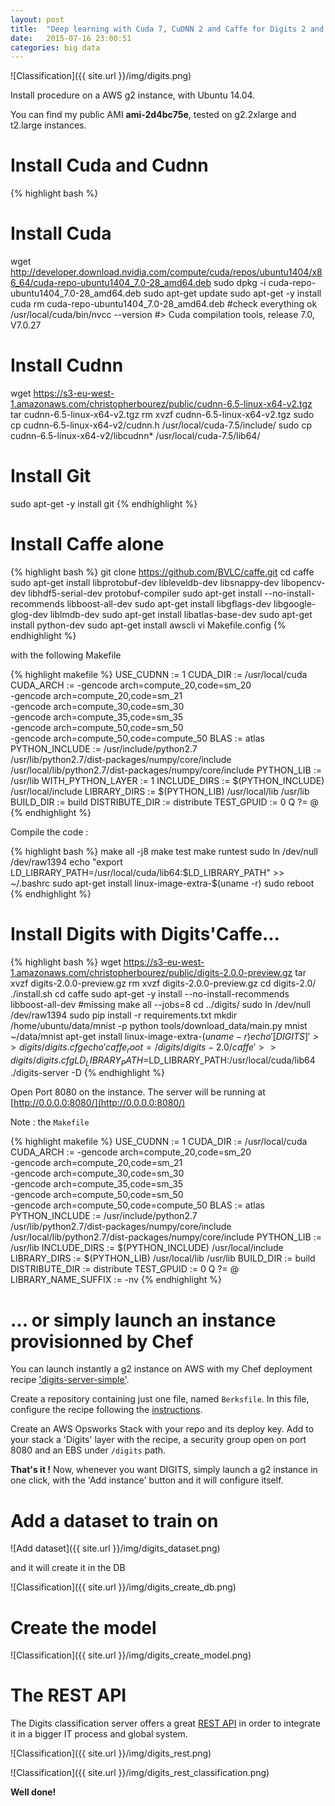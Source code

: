 ```yaml
---
layout: post
title:  "Deep learning with Cuda 7, CuDNN 2 and Caffe for Digits 2 and Python on Ubuntu 14.04"
date:   2015-07-16 23:00:51
categories: big data
---
```

![Classification]({{ site.url }}/img/digits.png)

Install procedure on a AWS g2 instance, with Ubuntu 14.04.

You can find my public AMI **ami-2d4bc75e**, tested on g2.2xlarge and t2.large instances.

# Install Cuda and Cudnn

{% highlight bash %}
# Install Cuda
wget http://developer.download.nvidia.com/compute/cuda/repos/ubuntu1404/x86_64/cuda-repo-ubuntu1404_7.0-28_amd64.deb
sudo dpkg -i cuda-repo-ubuntu1404_7.0-28_amd64.deb
sudo apt-get update
sudo apt-get -y install cuda
rm cuda-repo-ubuntu1404_7.0-28_amd64.deb
#check everything ok
/usr/local/cuda/bin/nvcc --version
#> Cuda compilation tools, release 7.0, V7.0.27

# Install Cudnn
wget https://s3-eu-west-1.amazonaws.com/christopherbourez/public/cudnn-6.5-linux-x64-v2.tgz
tar cudnn-6.5-linux-x64-v2.tgz
rm xvzf cudnn-6.5-linux-x64-v2.tgz
sudo cp cudnn-6.5-linux-x64-v2/cudnn.h /usr/local/cuda-7.5/include/
sudo cp cudnn-6.5-linux-x64-v2/libcudnn* /usr/local/cuda-7.5/lib64/

# Install Git
sudo apt-get -y install git
{% endhighlight %}


# Install Caffe alone

{% highlight bash %}
git clone https://github.com/BVLC/caffe.git
cd caffe
sudo apt-get install libprotobuf-dev libleveldb-dev libsnappy-dev libopencv-dev libhdf5-serial-dev protobuf-compiler
sudo apt-get install --no-install-recommends libboost-all-dev
sudo apt-get install libgflags-dev libgoogle-glog-dev liblmdb-dev
sudo apt-get install libatlas-base-dev
sudo apt-get install python-dev
sudo apt-get install awscli
vi Makefile.config
{% endhighlight %}

with the following Makefile

{% highlight makefile %}
USE_CUDNN := 1
CUDA_DIR := /usr/local/cuda
CUDA_ARCH := -gencode arch=compute_20,code=sm_20 \
                -gencode arch=compute_20,code=sm_21 \
                -gencode arch=compute_30,code=sm_30 \
                -gencode arch=compute_35,code=sm_35 \
                -gencode arch=compute_50,code=sm_50 \
                -gencode arch=compute_50,code=compute_50
BLAS := atlas
PYTHON_INCLUDE := /usr/include/python2.7 \
                /usr/lib/python2.7/dist-packages/numpy/core/include \
                /usr/local/lib/python2.7/dist-packages/numpy/core/include
PYTHON_LIB := /usr/lib
WITH_PYTHON_LAYER := 1
INCLUDE_DIRS := $(PYTHON_INCLUDE) /usr/local/include
LIBRARY_DIRS := $(PYTHON_LIB) /usr/local/lib /usr/lib
BUILD_DIR := build
DISTRIBUTE_DIR := distribute
TEST_GPUID := 0
Q ?= @
{% endhighlight %}

Compile the code :

{% highlight bash %}
make all -j8
make test
make runtest
sudo ln /dev/null /dev/raw1394
echo "export LD_LIBRARY_PATH=/usr/local/cuda/lib64:$LD_LIBRARY_PATH" >> ~/.bashrc
sudo apt-get install linux-image-extra-$(uname -r)
sudo reboot
{% endhighlight %}

# Install Digits with Digits'Caffe...

{% highlight bash %}
wget https://s3-eu-west-1.amazonaws.com/christopherbourez/public/digits-2.0.0-preview.gz
tar xvzf digits-2.0.0-preview.gz
rm xvzf digits-2.0.0-preview.gz
cd digits-2.0/
./install.sh
cd caffe
sudo apt-get -y install --no-install-recommends libboost-all-dev #missing
make all --jobs=8
cd ../digits/
sudo ln /dev/null /dev/raw1394
sudo pip install -r requirements.txt
mkdir /home/ubuntu/data/mnist -p
python tools/download_data/main.py mnist ~/data/mnist
apt-get install linux-image-extra-$(uname -r)
echo '[DIGITS]' >> digits/digits.cfg
echo 'caffe_root = /digits/digits-2.0/caffe' >> digits/digits.cfg
LD_LIBRARY_PATH=$LD_LIBRARY_PATH:/usr/local/cuda/lib64 ./digits-server -D
{% endhighlight %}

Open Port 8080 on the instance. The server will be running at [http://0.0.0.0:8080/](http://0.0.0.0:8080/)

Note : the `Makefile`

{% highlight makefile %}
USE_CUDNN := 1
CUDA_DIR := /usr/local/cuda
CUDA_ARCH := -gencode arch=compute_20,code=sm_20 \
                -gencode arch=compute_20,code=sm_21 \
                -gencode arch=compute_30,code=sm_30 \
                -gencode arch=compute_35,code=sm_35 \
                -gencode arch=compute_50,code=sm_50 \
                -gencode arch=compute_50,code=compute_50
BLAS := atlas
PYTHON_INCLUDE := /usr/include/python2.7 \
                /usr/lib/python2.7/dist-packages/numpy/core/include \
                /usr/local/lib/python2.7/dist-packages/numpy/core/include
PYTHON_LIB := /usr/lib
INCLUDE_DIRS := $(PYTHON_INCLUDE) /usr/local/include
LIBRARY_DIRS := $(PYTHON_LIB) /usr/local/lib /usr/lib
BUILD_DIR := build
DISTRIBUTE_DIR := distribute
TEST_GPUID := 0
Q ?= @
LIBRARY_NAME_SUFFIX := -nv
{% endhighlight %}

# ... or simply launch an instance provisionned by Chef

You can launch instantly a g2 instance on AWS with my Chef deployment recipe ['digits-server-simple'](https://github.com/christopher5106/digits-server-simple).

Create a repository containing just one file, named `Berksfile`. In this file,  configure the recipe following the [instructions](https://github.com/christopher5106/digits-server-simple).

Create an AWS Opsworks Stack with your repo and its deploy key. Add to your stack a 'Digits' layer with the recipe, a security group open on port 8080 and an EBS under `/digits` path.

**That's it !** Now, whenever you want DIGITS, simply launch a g2 instance in one click, with the 'Add instance' button and it will configure itself.

# Add a dataset to train on

![Add dataset]({{ site.url }}/img/digits_dataset.png)

and it will create it in the DB

![Classification]({{ site.url }}/img/digits_create_db.png)


# Create the model

![Classification]({{ site.url }}/img/digits_create_model.png)


# The REST API

The Digits classification server offers a great [REST API](https://github.com/NVIDIA/DIGITS/blob/master/docs/API.md) in order to integrate it in a bigger IT process and global system.

![Classification]({{ site.url }}/img/digits_rest.png)

![Classification]({{ site.url }}/img/digits_rest_classification.png)

**Well done!**
